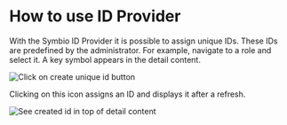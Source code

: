 # How to use ID Provider

With the Symbio ID Provider it is possible to assign unique IDs. These
IDs are predefined by the administrator. For example, navigate to a role
and select it. A key symbol appears in the detail content.

![Click on create unique id button](media/image23.png)

Clicking on this icon assigns an ID and displays it after a
refresh.

![See created id in top of detail content](media/image24.png)